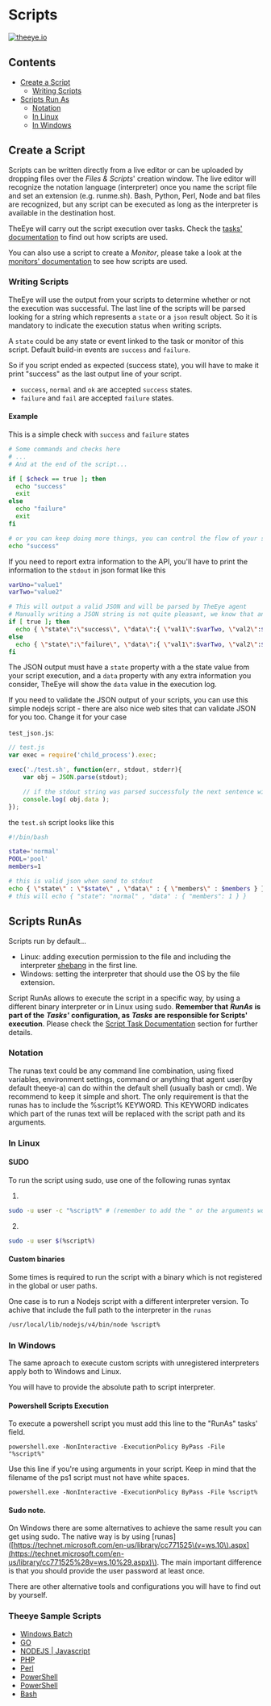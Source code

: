 # Scripts

[![theeye.io](https://theeye.io/img/logo2.png)](https://theeye.io)

## Contents

* [Create a Script](https://github.com/theeye-io/theeye-docs/tree/b1a4582d36b3d5ffdd57440032c656c275f9bce5/scripts/scripts.md#create-a-script)
  * [Writing Scripts](https://github.com/theeye-io/theeye-docs/tree/b1a4582d36b3d5ffdd57440032c656c275f9bce5/scripts/scripts.md#writing-scripts)
* [Scripts Run As](https://github.com/theeye-io/theeye-docs/tree/b1a4582d36b3d5ffdd57440032c656c275f9bce5/scripts/scripts.md#scripts-runas)
  * [Notation](https://github.com/theeye-io/theeye-docs/tree/b1a4582d36b3d5ffdd57440032c656c275f9bce5/scripts/scripts.md#notation)
  * [In Linux](https://github.com/theeye-io/theeye-docs/tree/b1a4582d36b3d5ffdd57440032c656c275f9bce5/scripts/scripts.md#in-linux)
  * [In Windows](https://github.com/theeye-io/theeye-docs/tree/b1a4582d36b3d5ffdd57440032c656c275f9bce5/scripts/scripts.md#in-windows)

## Create a Script

Scripts can be written directly from a live editor or can be uploaded by dropping files over the _Files & Scripts_' creation window. The live editor will recognize the notation language \(interpreter\) once you name the script file and set an extension \(e.g. runme.sh\). Bash, Python, Perl, Node and bat files are recognized, but any script can be executed as long as the interpreter is available in the destination host.

TheEye will carry out the script execution over tasks. Check the [tasks' documentation](../tasks/#create-a-script-task) to find out how scripts are used.

You can also use a script to create a _Monitor_, please take a look at the [monitors' documentation](../monitors.md#monitor-type-script) to see how scripts are used.

### Writing Scripts

TheEye will use the output from your scripts to determine whether or not the execution was successful. The last line of the scripts will be parsed looking for a string which represents a `state` or a `json` result object. So it is mandatory to indicate the execution status when writing scripts.

A `state` could be any state or event linked to the task or monitor of this script. Default build-in events are `success` and `failure`.

So if you script ended as expected \(success state\), you will have to make it print "success" as the last output line of your script.

* `success`, `normal` and `ok` are accepted `success` states.
* `failure` and `fail` are accepted `failure` states.

#### Example

This is a simple check with `success` and `failure` states

```bash
# Some commands and checks here
# ...
# And at the end of the script...

if [ $check == true ]; then
  echo "success"
  exit
else
  echo "failure"
  exit
fi

# or you can keep doing more things, you can control the flow of your script and end it anytime
echo "success"
```

If you need to report extra information to the API, you'll have to print the information to the `stdout` in json format like this

```bash
varUno="value1"
varTwo="value2"

# This will output a valid JSON and will be parsed by TheEye agent
# Manually writing a JSON string is not quite pleasant, we know that and we will improve this in the future
if [ true ]; then
  echo { \"state\":\"success\", \"data\":{ \"val1\":$varTwo, \"val2\":$varUno } }
else
  echo { \"state\":\"failure\", \"data\":{ \"val1\":$varTwo, \"val2\":$varUno } }
fi
```

The JSON output must have a `state` property with a the state value from your script execution, and a `data` property with any extra information you consider, TheEye will show the `data` value in the execution log.

If you need to validate the JSON output of your scripts, you can use this simple nodejs script - there are also nice web sites that can validate JSON for you too. Change it for your case

`test_json.js`:

```javascript
// test.js
var exec = require('child_process').exec;

exec('./test.sh', function(err, stdout, stderr){
    var obj = JSON.parse(stdout);

    // if the stdout string was parsed successfuly the next sentence will give the members number - which is 1
    console.log( obj.data );
});
```

the `test.sh` script looks like this

```bash
#!/bin/bash

state='normal'
POOL='pool'
members=1

# this is valid json when send to stdout
echo { \"state\" : \"$state\" , \"data\" : { \"members\" : $members } }
# this will echo { "state": "normal" , "data" : { "members": 1 } }
```

## Scripts RunAs

Scripts run by default...

* Linux: adding execution permission to the file and including the interpreter [shebang](https://en.wikipedia.org/wiki/Shebang_%28Unix%29) in the first line.
* Windows: setting the interpreter that should use the OS by the file extension.

Script RunAs allows to execute the script in a specific way, by using a different binary interpreter or in Linux using sudo. **Remember that** _**RunAs**_ **is part of the** _**Tasks'**_ **configuration, as** _**Tasks**_ **are responsible for Scripts' execution**. Please check the [Script Task Documentation](https://github.com/theeye-io/theeye-docs/tree/b1a4582d36b3d5ffdd57440032c656c275f9bce5/scripts/tasks.md#create-a-script-task) section for further details.

### Notation

The runas text could be any command line combination, using fixed variables, environment settings, command or anything that agent user\(by default theeye-a\) can do within the default shell \(usually bash or cmd\). We recommend to keep it simple and short. The only requirement is that the runas has to include the %script% KEYWORD. This KEYWORD indicates which part of the runas text will be replaced with the script path and its arguments.

### In Linux

#### SUDO

To run the script using sudo, use one of the following runas syntax

1.

```bash
sudo -u user -c "%script%" # (remember to add the " or the arguments won't be visible by the script)
```

2.

```bash
sudo -u user $(%script%)
```

#### Custom binaries

Some times is required to run the script with a binary which is not registered in the global or user paths.

One case is to run a Nodejs script with a different interpreter version. To achive that include the full path to the interpreter in the `runas`

```bash
/usr/local/lib/nodejs/v4/bin/node %script%
```

### In Windows

The same aproach to execute custom scripts with unregistered interpreters apply both to Windows and Linux.

You will have to provide the absolute path to script interpreter.

#### Powershell Scripts Execution

To execute a powershell script you must add this line to the "RunAs" tasks' field.

```text
powershell.exe -NonInteractive -ExecutionPolicy ByPass -File "%script%"
```

Use this line if you're using arguments in your script. Keep in mind that the filename of the ps1 script must not have white spaces.

```text
powershell.exe -NonInteractive -ExecutionPolicy ByPass -File %script%
```

#### Sudo note.

On Windows there are some alternatives to achieve the same result you can get using sudo. The native way is by using \[runas\]\([https://technet.microsoft.com/en-us/library/cc771525\(v=ws.10\).aspx](https://technet.microsoft.com/en-us/library/cc771525%28v=ws.10%29.aspx)\). The main important difference is that you should provide the user password at least once.

There are other alternative tools and configurations you will have to find out by yourself.

### Theeye Sample Scripts

* [Windows Batch](https://github.com/theeye-io-team/theeye-docs/blob/master/scripts/examples/example.bat)
* [GO](https://github.com/theeye-io-team/theeye-docs/blob/master/scripts/examples/example.go)
* [NODEJS \| Javascript](https://github.com/theeye-io-team/theeye-docs/blob/master/scripts/examples/example.js)
* [PHP](https://github.com/theeye-io-team/theeye-docs/blob/master/scripts/examples/example.php)
* [Perl](https://github.com/theeye-io-team/theeye-docs/blob/master/scripts/examples/example.pl)
* [PowerShell](https://github.com/theeye-io-team/theeye-docs/blob/master/scripts/examples/example.ps1)
* [PowerShell](https://gist.github.com/theeye-io/ed1f2407b3d3aae90a69af064c3e204a)
* [Bash](https://github.com/theeye-io-team/theeye-docs/blob/master/scripts/examples/example.sh)

